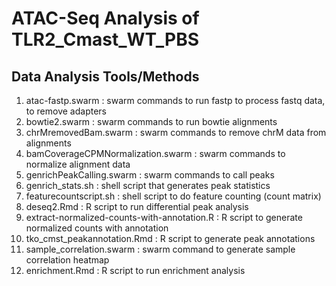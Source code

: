 # ATAC-Seq Analysis of TLR2_Cmast_WT_PBS

## Data Analysis Tools/Methods

1. atac-fastp.swarm : swarm commands to run fastp to process fastq data, to remove adapters
2. bowtie2.swarm : swarm commands to run bowtie alignments
3. chrMremovedBam.swarm : swarm commands to remove chrM data from alignments
4. bamCoverageCPMNormalization.swarm : swarm commands to normalize alignment data
5. genrichPeakCalling.swarm : swarm commands to call peaks
6. genrich_stats.sh : shell script that generates peak statistics
7. featurecountscript.sh : shell script to do feature counting (count matrix)
8. deseq2.Rmd : R script to run differential peak analysis
9. extract-normalized-counts-with-annotation.R : R script to generate normalized counts with annotation
10. tko_cmst_peakannotation.Rmd : R script to generate peak annotations
11. sample_correlation.swarm : swarm command to generate sample correlation heatmap
12. enrichment.Rmd : R script to run enrichment analysis
